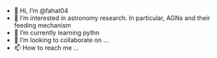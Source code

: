 - 👋 Hi, I’m @fahat04
- 👀 I’m interested in astronomy research. In particular, AGNs and their feeding mechanism
- 🌱 I’m currently learning pythn
- 💞️ I’m looking to collaborate on ...
- 📫 How to reach me ...

<!---
fahat04/fahat04 is a ✨ special ✨ repository because its `README.md` (this file) appears on your GitHub profile.
You can click the Preview link to take a look at your changes.
--->
